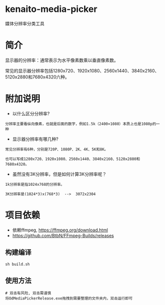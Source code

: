 # kenaito-media-picker

媒体分辨率分类工具

# 简介

显示器的分辨率：通常表示为水平像素数乘以垂直像素数。

常见的显示器分辨率包括1280x720、1920x1080、2560x1440、3840x2160、5120x2880和7680x4320六种。

# 附加说明

- 以什么区分分辨率?

```text
分辨率主要看纵向像素，也就是后面的数字，例如1.5k（2400×1080）本质上也是1080p的一种
```

- 显示器分辨率有哪几种?

```text
常见分辨率有6种，分别是720P、1080P、2K、4K、5K和8K。

也可以写成1280x720、1920x1080、2560x1440、3840x2160、5120x2880和7680x4320。
```

- 虽然没有3K分辨率，但是如何计算3K分辨率呢？

```text
1k分辨率是指1024x768的分辨率。

3K分辨率是(1024*3)x(768*3)  -->  3072x2304
```

# 项目依赖

- 依赖ffmpeg, https://ffmpeg.org/download.html
- https://github.com/BtbN/FFmpeg-Builds/releases

## 构建编译

```shell
sh build.sh
```

## 使用方法

```text
# 双击有风险, 双击需谨慎
将OdMediaPickerRelease.exe拖拽到需要整理的文件夹内，双击运行即可
```
